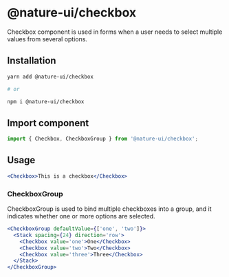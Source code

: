 # @nature-ui/checkbox

Checkbox component is used in forms when a user needs to select multiple values
from several options.

## Installation

```sh
yarn add @nature-ui/checkbox

# or

npm i @nature-ui/checkbox
```

## Import component

```jsx
import { Checkbox, CheckboxGroup } from '@nature-ui/checkbox';
```

## Usage

```jsx
<Checkbox>This is a checkbox</Checkbox>
```

### CheckboxGroup

CheckboxGroup is used to bind multiple checkboxes into a group, and it indicates
whether one or more options are selected.

```jsx
<CheckboxGroup defaultValue={['one', 'two']}>
  <Stack spacing={24} direction='row'>
    <Checkbox value='one'>One</Checkbox>
    <Checkbox value='two'>Two</Checkbox>
    <Checkbox value='three'>Three</Checkbox>
  </Stack>
</CheckboxGroup>
```
